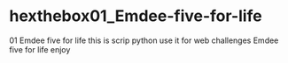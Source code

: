 # hexthebox01_Emdee-five-for-life
01 Emdee five for life 
this is scrip python use it for web challenges Emdee five for life enjoy
